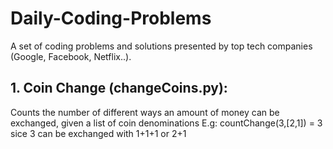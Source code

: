 # Daily-Coding-Problems
A set of coding problems and solutions presented by top tech companies (Google, Facebook, Netflix..).

## 1. Coin Change (changeCoins.py):
Counts the number of different ways an amount of money can be exchanged, given a list of coin denominations
    E.g: countChange(3,[2,1]) = 3 sice 3 can be exchanged with 1+1+1 or 2+1
